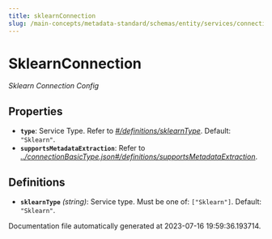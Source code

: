```yaml
---
title: sklearnConnection
slug: /main-concepts/metadata-standard/schemas/entity/services/connections/mlmodel/sklearnconnection
---
```


# SklearnConnection

*Sklearn Connection Config*

## Properties

- **`type`**: Service Type. Refer to *[#/definitions/sklearnType](#definitions/sklearnType)*. Default: `"Sklearn"`.
- **`supportsMetadataExtraction`**: Refer to *[../connectionBasicType.json#/definitions/supportsMetadataExtraction](#/connectionBasicType.json#/definitions/supportsMetadataExtraction)*.
## Definitions

- <a id="definitions/sklearnType"></a>**`sklearnType`** *(string)*: Service type. Must be one of: `["Sklearn"]`. Default: `"Sklearn"`.


Documentation file automatically generated at 2023-07-16 19:59:36.193714.
